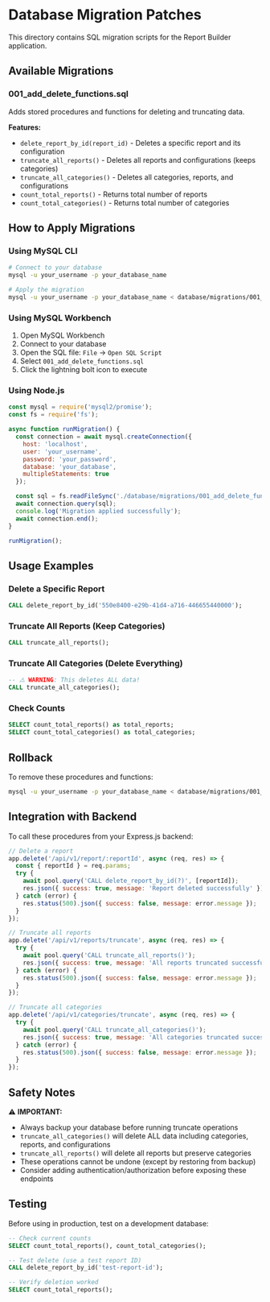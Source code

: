 # Database Migration Patches

This directory contains SQL migration scripts for the Report Builder application.

## Available Migrations

### 001_add_delete_functions.sql
Adds stored procedures and functions for deleting and truncating data.

**Features:**
- `delete_report_by_id(report_id)` - Deletes a specific report and its configuration
- `truncate_all_reports()` - Deletes all reports and configurations (keeps categories)
- `truncate_all_categories()` - Deletes all categories, reports, and configurations
- `count_total_reports()` - Returns total number of reports
- `count_total_categories()` - Returns total number of categories

## How to Apply Migrations

### Using MySQL CLI

```bash
# Connect to your database
mysql -u your_username -p your_database_name

# Apply the migration
mysql -u your_username -p your_database_name < database/migrations/001_add_delete_functions.sql
```

### Using MySQL Workbench

1. Open MySQL Workbench
2. Connect to your database
3. Open the SQL file: `File` → `Open SQL Script`
4. Select `001_add_delete_functions.sql`
5. Click the lightning bolt icon to execute

### Using Node.js

```javascript
const mysql = require('mysql2/promise');
const fs = require('fs');

async function runMigration() {
  const connection = await mysql.createConnection({
    host: 'localhost',
    user: 'your_username',
    password: 'your_password',
    database: 'your_database',
    multipleStatements: true
  });

  const sql = fs.readFileSync('./database/migrations/001_add_delete_functions.sql', 'utf8');
  await connection.query(sql);
  console.log('Migration applied successfully');
  await connection.end();
}

runMigration();
```

## Usage Examples

### Delete a Specific Report
```sql
CALL delete_report_by_id('550e8400-e29b-41d4-a716-446655440000');
```

### Truncate All Reports (Keep Categories)
```sql
CALL truncate_all_reports();
```

### Truncate All Categories (Delete Everything)
```sql
-- ⚠️ WARNING: This deletes ALL data!
CALL truncate_all_categories();
```

### Check Counts
```sql
SELECT count_total_reports() as total_reports;
SELECT count_total_categories() as total_categories;
```

## Rollback

To remove these procedures and functions:

```bash
mysql -u your_username -p your_database_name < database/migrations/001_add_delete_functions.rollback.sql
```

## Integration with Backend

To call these procedures from your Express.js backend:

```javascript
// Delete a report
app.delete('/api/v1/report/:reportId', async (req, res) => {
  const { reportId } = req.params;
  try {
    await pool.query('CALL delete_report_by_id(?)', [reportId]);
    res.json({ success: true, message: 'Report deleted successfully' });
  } catch (error) {
    res.status(500).json({ success: false, message: error.message });
  }
});

// Truncate all reports
app.delete('/api/v1/reports/truncate', async (req, res) => {
  try {
    await pool.query('CALL truncate_all_reports()');
    res.json({ success: true, message: 'All reports truncated successfully' });
  } catch (error) {
    res.status(500).json({ success: false, message: error.message });
  }
});

// Truncate all categories
app.delete('/api/v1/categories/truncate', async (req, res) => {
  try {
    await pool.query('CALL truncate_all_categories()');
    res.json({ success: true, message: 'All categories truncated successfully' });
  } catch (error) {
    res.status(500).json({ success: false, message: error.message });
  }
});
```

## Safety Notes

⚠️ **IMPORTANT:**
- Always backup your database before running truncate operations
- `truncate_all_categories()` will delete ALL data including categories, reports, and configurations
- `truncate_all_reports()` will delete all reports but preserve categories
- These operations cannot be undone (except by restoring from backup)
- Consider adding authentication/authorization before exposing these endpoints

## Testing

Before using in production, test on a development database:

```sql
-- Check current counts
SELECT count_total_reports(), count_total_categories();

-- Test delete (use a test report ID)
CALL delete_report_by_id('test-report-id');

-- Verify deletion worked
SELECT count_total_reports();
```
